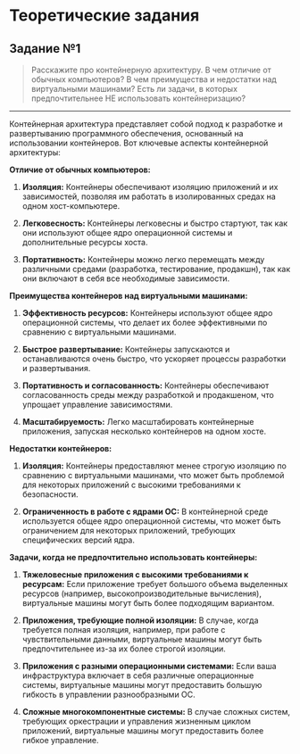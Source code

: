 # Теоретические задания

## Задание №1

> Расскажите про контейнерную архитектуру. В чем отличие от обычных компьютеров? В чем преимущества и недостатки над виртуальными машинами? Есть ли задачи, в которых предпочтительнее НЕ использовать контейнеризацию?

***

Контейнерная архитектура представляет собой подход к разработке и развертыванию программного обеспечения, основанный на использовании контейнеров. Вот ключевые аспекты контейнерной архитектуры:

**Отличие от обычных компьютеров:**
1. **Изоляция:** Контейнеры обеспечивают изоляцию приложений и их зависимостей, позволяя им работать в изолированных средах на одном хост-компьютере.

2. **Легковесность:** Контейнеры легковесны и быстро стартуют, так как они используют общее ядро операционной системы и дополнительные ресурсы хоста.

3. **Портативность:** Контейнеры можно легко перемещать между различными средами (разработка, тестирование, продакшн), так как они включают в себя все необходимые зависимости.

**Преимущества контейнеров над виртуальными машинами:**
1. **Эффективность ресурсов:** Контейнеры используют общее ядро операционной системы, что делает их более эффективными по сравнению с виртуальными машинами.

2. **Быстрое развертывание:** Контейнеры запускаются и останавливаются очень быстро, что ускоряет процессы разработки и развертывания.

3. **Портативность и согласованность:** Контейнеры обеспечивают согласованность среды между разработкой и продакшеном, что упрощает управление зависимостями.

4. **Масштабируемость:** Легко масштабировать контейнерные приложения, запуская несколько контейнеров на одном хосте.

**Недостатки контейнеров:**
1. **Изоляция:** Контейнеры предоставляют менее строгую изоляцию по сравнению с виртуальными машинами, что может быть проблемой для некоторых приложений с высокими требованиями к безопасности.

2. **Ограниченность в работе с ядрами ОС:** В контейнерной среде используется общее ядро операционной системы, что может быть ограничением для некоторых приложений, требующих специфических версий ядра.

**Задачи, когда не предпочтительно использовать контейнеры:**
1. **Тяжеловесные приложения с высокими требованиями к ресурсам:** Если приложение требует большого объема выделенных ресурсов (например, высокопроизводительные вычисления), виртуальные машины могут быть более подходящим вариантом.

2. **Приложения, требующие полной изоляции:** В случае, когда требуется полная изоляция, например, при работе с чувствительными данными, виртуальные машины могут быть предпочтительнее из-за их более строгой изоляции.

3. **Приложения с разными операционными системами:** Если ваша инфраструктура включает в себя различные операционные системы, виртуальные машины могут предоставить большую гибкость в управлении разнообразными ОС.

4. **Сложные многокомпонентные системы:** В случае сложных систем, требующих оркестрации и управления жизненным циклом приложений, виртуальные машины могут предоставить более гибкое управление.